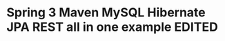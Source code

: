 Spring 3  Maven MySQL Hibernate JPA REST all in one example EDITED
=========================================================== 

